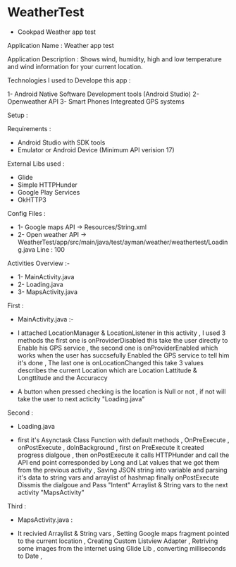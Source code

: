# WeatherTest
* Cookpad Weather app test 

Application Name : Weather app test 

Application Description : Shows wind, humidity, high and low temperature and wind information for your current location.

Technologies I used to Develope this app : 


1- Android Native Software Development tools (Android Studio)
2- Openweather API 
3- Smart Phones Integreated GPS systems


Setup :

Requirements : 
* Android Studio with SDK tools 
* Emulator or Android Device (Minimum API verision 17)

External Libs used : 
* Glide 
* Simple HTTPHunder
* Google Play Services 
* OkHTTP3

Config Files : 

* 1- Google maps API ->  Resources/String.xml
* 2-  Open weather API -> WeatherTest/app/src/main/java/test/ayman/weather/weathertest/Loading.java Line : 100

 
Activities Overview :- 

* 1- MainActivity.java	
* 2- Loading.java	
* 3- MapsActivity.java

First : 
* MainActivity.java  :- 
 
* I attached LocationManager  & LocationListener in this activity , I used 3 methods the first one is onProviderDisabled this take the user directly to Enable his GPS service , the second one is onProviderEnabled which works when the user has succsefully Enabled the GPS service to tell him it's done , The last one is onLocationChanged this take 3 values describes the current Location which are Location Lattitude & Longttitude and the Accuraccy 

* A button when pressed checking is the location is Null or not , if not will take the user to next acticity "Loading.java" 

Second :
* Loading.java 

* first it's Asynctask Class Function with default methods , OnPreExecute , onPostExecute , doInBackground , 
first on PreExecute it created progress dialgoue , then onPostExecute it calls HTTPHunder and call the API end point corresponded by Long and Lat values that we got them from the previous activity , Saving JSON string into variable and parsing it's data to string vars and arraylist of hashmap 
finally onPostExecute Dissmis the dialgoue and Pass "Intent" Arraylist & String vars to the next activity "MapsActivity"

Third : 
* MapsActivity.java : 

* It recivied Arraylist & String vars , Setting Google maps fragment pointed to the current location , Creating Custom Listview Adapter , Retriving some images from the internet using Glide Lib , converting milliseconds to Date , 
